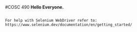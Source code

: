 #COSC 490
**Hello Everyone.**
~~~

For help with Selenium WebDriver refer to:
https://www.selenium.dev/documentation/en/getting_started/
